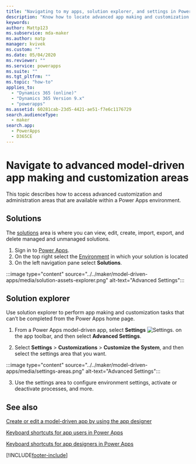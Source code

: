 ```yaml
---
title: "Navigating to my apps, solution explorer, and settings in Power Apps | Microsoft Docs"
description: "Know how to locate advanced app making and customization areas in Power Apps"
keywords: 
author: Mattp123
ms.subservice: mda-maker
ms.author: matp
manager: kvivek
ms.custom: ""
ms.date: 05/04/2020
ms.reviewer: ""
ms.service: powerapps
ms.suite: ""
ms.tgt_pltfrm: ""
ms.topic: "how-to"
applies_to: 
  - "Dynamics 365 (online)"
  - "Dynamics 365 Version 9.x"
  - "powerapps"
ms.assetid: 60281cab-23d5-4421-ae51-f7e6c1176729
search.audienceType: 
  - maker
search.app: 
  - PowerApps
  - D365CE
---
```


# Navigate to advanced model-driven app making and customization areas

This topic describes how to access advanced customization and administration areas that are available within a Power Apps environment.

## Solutions

The [solutions](../model-driven-apps/model-driven-app-glossary.md#solution) area is where you can view, edit, create, import, export, and delete managed and unmanaged solutions.

1. Sign in to [Power Apps](https://make.powerapps.com/?utm_source=padocs&utm_medium=linkinadoc&utm_campaign=referralsfromdoc).
2. On the top right select the [Environment](../model-driven-apps/model-driven-app-glossary.md#environment) in which your solution is located
3. On the left navigation pane select **Solutions**.

:::image type="content" source="../../maker/model-driven-apps/media/solution-assets-explorer.png" alt-text="Advanced Settings":::

## Solution explorer

Use solution explorer to perform app making and customization tasks that can’t be completed from the Power Apps home page.

1. From a Power Apps model-driven app, select **Settings** ![Settings.](../model-driven-apps/media/powerapps-gear.png) on the app toolbar, and then select **Advanced Settings**.

2. Select **Settings** > **Customizations** > **Customize the System**, and then select the settings area that you want.

:::image type="content" source="../../maker/model-driven-apps/media/settings-areas.png" alt-text="Advanced Settings":::

3. Use the settings area to configure environment settings, activate or deactivate processes, and more.

## See also

[Create or edit a model-driven app by using the app designer](create-edit-app.md)

[Keyboard shortcuts for app users in Power Apps](../../user/keyboard-shortcuts.md)

[Keyboard shortcuts for app designers in Power Apps](../../user/accessibility-app-designer-site-map-designer-my-apps-page.md)

[!INCLUDE[footer-include](../../includes/footer-banner.md)]
